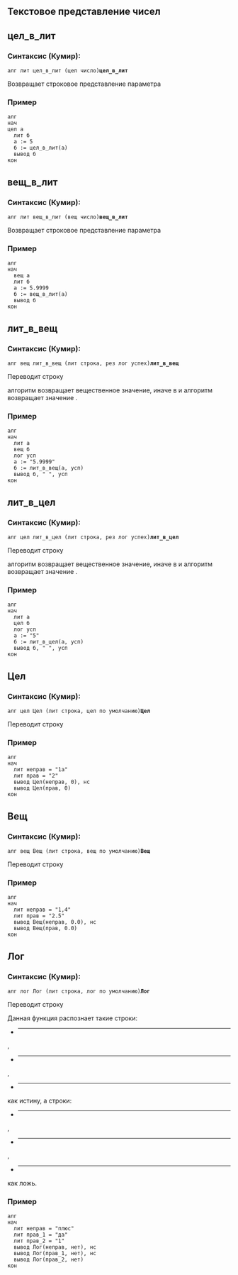 ## Текстовое представление чисел

## цел_в_лит

### Синтаксис (Кумир):
`алг лит цел_в_лит (цел число)`**`цел_в_лит`**

Возвращает строковое представление параметра

### Пример
```кумир
алг
нач
цел а
  лит б
  а := 5
  б := цел_в_лит(а)
  вывод б
кон
```

## вещ_в_лит

### Синтаксис (Кумир):
`алг лит вещ_в_лит (вещ число)`**`вещ_в_лит`**

Возвращает строковое представление параметра

### Пример
```кумир
алг
нач
  вещ а
  лит б
  а := 5.9999
  б := вещ_в_лит(а)
  вывод б
кон
```

## лит_в_вещ

### Синтаксис (Кумир):
`алг вещ лит_в_вещ (лит строка, рез лог успех)`**`лит_в_вещ`**

Переводит строку

алгоритм возвращает вещественное значение, иначе в
и алгоритм возвращает значение
.
### Пример
```кумир
алг
нач
  лит а
  вещ б
  лог усп
  а := "5.9999"
  б := лит_в_вещ(а, усп)
  вывод б, " ", усп
кон
```

## лит_в_цел

### Синтаксис (Кумир):
`алг цел лит_в_цел (лит строка, рез лог успех)`**`лит_в_цел`**

Переводит строку

алгоритм возвращает вещественное значение, иначе в
и алгоритм возвращает значение
.
### Пример
```кумир
алг
нач
  лит а
  цел б
  лог усп
  а := "5"
  б := лит_в_цел(а, усп)
  вывод б, " ", усп
кон
```

## Цел

### Синтаксис (Кумир):
`алг цел Цел (лит строка, цел по умолчанию)`**`Цел`**

Переводит строку

### Пример
```кумир
алг
нач
  лит неправ = "1а"
  лит прав = "2"
  вывод Цел(неправ, 0), нс
  вывод Цел(прав, 0)
кон
```

## Вещ

### Синтаксис (Кумир):
`алг вещ Вещ (лит строка, вещ по умолчанию)`**`Вещ`**

Переводит строку

### Пример
```кумир
алг
нач
  лит неправ = "1,4"
  лит прав = "2.5"
  вывод Вещ(неправ, 0.0), нс
  вывод Вещ(прав, 0.0)
кон
```

## Лог

### Синтаксис (Кумир):
`алг лог Лог (лит строка, лог по умолчанию)`**`Лог`**

Переводит строку

Данная функция распознает такие строки:

- ****

,
- ****

,
- ****

как истину, а строки:
- ****

,
- ****

,
- ****

как ложь.
### Пример
```кумир
алг
нач
  лит неправ = "плюс"
  лит прав_1 = "да"
  лит прав_2 = "1"
  вывод Лог(неправ, нет), нс
  вывод Лог(прав_1, нет), нс
  вывод Лог(прав_2, нет)
кон
```
